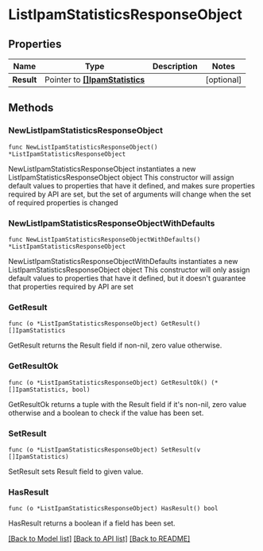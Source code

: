 # ListIpamStatisticsResponseObject

## Properties

Name | Type | Description | Notes
------------ | ------------- | ------------- | -------------
**Result** | Pointer to [**[]IpamStatistics**](IpamStatistics.md) |  | [optional] 

## Methods

### NewListIpamStatisticsResponseObject

`func NewListIpamStatisticsResponseObject() *ListIpamStatisticsResponseObject`

NewListIpamStatisticsResponseObject instantiates a new ListIpamStatisticsResponseObject object
This constructor will assign default values to properties that have it defined,
and makes sure properties required by API are set, but the set of arguments
will change when the set of required properties is changed

### NewListIpamStatisticsResponseObjectWithDefaults

`func NewListIpamStatisticsResponseObjectWithDefaults() *ListIpamStatisticsResponseObject`

NewListIpamStatisticsResponseObjectWithDefaults instantiates a new ListIpamStatisticsResponseObject object
This constructor will only assign default values to properties that have it defined,
but it doesn't guarantee that properties required by API are set

### GetResult

`func (o *ListIpamStatisticsResponseObject) GetResult() []IpamStatistics`

GetResult returns the Result field if non-nil, zero value otherwise.

### GetResultOk

`func (o *ListIpamStatisticsResponseObject) GetResultOk() (*[]IpamStatistics, bool)`

GetResultOk returns a tuple with the Result field if it's non-nil, zero value otherwise
and a boolean to check if the value has been set.

### SetResult

`func (o *ListIpamStatisticsResponseObject) SetResult(v []IpamStatistics)`

SetResult sets Result field to given value.

### HasResult

`func (o *ListIpamStatisticsResponseObject) HasResult() bool`

HasResult returns a boolean if a field has been set.


[[Back to Model list]](../README.md#documentation-for-models) [[Back to API list]](../README.md#documentation-for-api-endpoints) [[Back to README]](../README.md)


